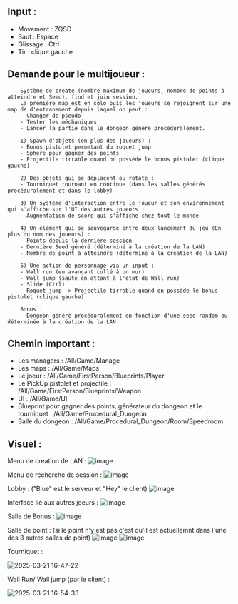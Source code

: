Input :
 -
- Movement : ZQSD
- Saut : Espace
- Glissage : Ctrl
- Tir : clique gauche

Demande pour le multijoueur :
 -
        Système de create (nombre maximum de joueurs, nombre de points à atteindre et Seed), find et join session. 
        La première map est en solo puis les joueurs se rejoignent sur une map de d'entranement depuis laquel on peut :
        - Changer de pseudo
        - Tester les méchaniques 
        - Lancer la partie dans le dongeon généré procéduralement.
        
        1) Spawn d'objets (en plus des joueurs) :
        - Bonus pistolet permetant du roquet jump
        - Sphere pour gagner des points
        - Projectile tirrable quand on possède le bonus pistolet (clique gauche)
        
        2) Des objets qui se déplacent ou rotate :
        - Tourniquet tournant en continue (dans les salles générés procéduralement et dans le lobby)
        
        3) Un système d'interaction entre le joueur et son environnement qui s'affiche sur l'UI des autres joueurs :
        - Augmentation de score qui s'affiche chez tout le monde
        
        4) Un élément qui se sauvegarde entre deux lancement du jeu (En plus du nom des joueurs) :
        - Points depuis la dernière session
        - Dernière Seed généré (déterminé à la création de la LAN)
        - Nombre de point à atteindre (déterminé à la création de la LAN)
        
        5) Une action de personnage via un input :
        - Wall run (en avançant collé à un mur)
        - Wall jump (sauté en attant à l'état de Wall run)
        - Slide (Ctrl)
        - Roquet jump -> Projectile tirrable quand on possède le bonus pistolet (clique gauche)

        Bonus :
        - Dongeon généré procéduralement en fonction d'une seed random ou déterminée à la création de la LAN

Chemin important :
 -
 - Les managers : /All/Game/Manage
 - Les maps : /All/Game/Maps
 - Le joeur : /All/Game/FirstPerson/Blueprints/Player
 - Le PickUp pistolet et projectile : /All/Game/FirstPerson/Blueprints/Weapon
 - UI : /All/Game/UI
 - Blueprint pour gagner des points, générateur du dongeon et le tourniquet : /All/Game/Procedural_Dungeon
 - Salle du dongeon : /All/Game/Procedural_Dungeon/Room/Speedroom

Visuel :
 -
Menu de creation de LAN :
![image](https://github.com/user-attachments/assets/98c6b6a4-551e-4db0-8fc3-9ea1ba79ca5b)

Menu de recherche de session : 
![image](https://github.com/user-attachments/assets/a2738e4e-70cf-40a9-8e36-bc3720d5a16f)

Lobby : ("Blue" est le serveur et "Hey" le client)
![image](https://github.com/user-attachments/assets/2261449c-7ab3-4a78-95d7-4da1c02fc220)

Interface lié aux autres joeurs :
![image](https://github.com/user-attachments/assets/07d648b8-8b23-4b62-8fc9-6e0f5e0ebb45)

Salle de Bonus :
![image](https://github.com/user-attachments/assets/ee494ad3-3a38-4129-b452-0074887ac52b)

Salle de point : (si le point n'y est pas c'est qu'il est actuellemnt dans l'une des 3 autres salles de point)
![image](https://github.com/user-attachments/assets/1929c16c-62da-436f-a765-40df0db92091) ![image](https://github.com/user-attachments/assets/f133e941-77e4-48dc-8062-76b21bf7fbe4)

Tourniquet :

![2025-03-21 16-47-22](https://github.com/user-attachments/assets/874f2ffb-d10a-4291-a459-6143a7c8b42c)


Wall Run/ Wall jump (par le client) :

![2025-03-21 16-54-33](https://github.com/user-attachments/assets/2892655f-4baf-4544-9669-b0e6590b8d4d)

